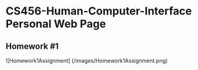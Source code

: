 # CS456-Human-Computer-Interface Personal Web Page
## Homework #1
![Homework1Assignment] (/images/Homework1Assignment.png)
